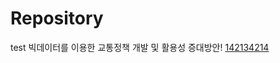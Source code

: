 # Repository
test
빅데이터를 이용한 교통정책 개발 및 활용성 증대방안!
[142134214](https://user-images.githubusercontent.com/115052344/193968788-f041e6d2-00b2-415b-9c04-4dcd35a88c6e.jpg)
